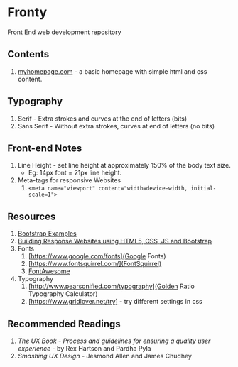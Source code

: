 # Fronty
Front End web development repository

## Contents
1. [myhomepage.com](./myhomepage.com) - a basic homepage with simple html and css content.

## Typography
1. Serif - Extra strokes and curves at the end of letters (bits)
2. Sans Serif - Without extra strokes, curves at end of letters (no bits)

## Front-end Notes
1. Line Height - set line height at approximately 150% of the body text size.
    - Eg: 14px font = 21px line height.
2. Meta-tags for responsive Websites
    1. `<meta name="viewport" content="width=device-width, initial-scale=1">`

## Resources
1. [Bootstrap Examples](https://www.w3schools.com/bootstrap/bootstrap_examples.asp)
2. [Building Response Websites using HTML5, CSS, JS and Bootstrap](https://www.udemy.com/build-responsive-website-using-html5-css3-js-and-bootstrap/)
3. Fonts
    1. [https://www.google.com/fonts](Google Fonts)
    2. [https://www.fontsquirrel.com/](FontSquirrel)
    3. [FontAwesome](https://fontawesome.com/v4.7.0/)
4. Typography
    1. [http://www.pearsonified.com/typography](Golden Ratio Typography Calculator)
    2. [https://www.gridlover.net/try] - try different settings in css
## Recommended Readings
1. *The UX Book - Process and guidelines for ensuring a quality user experience* - by Rex Hartson and Pardha Pyla
2. *Smashing UX Design* - Jesmond Allen and James Chudhey
